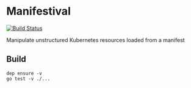 # Manifestival

[![Build Status](https://travis-ci.org/manifestival/manifestival.svg?branch=master)](https://travis-ci.org/manifestival/manifestival)

Manipulate unstructured Kubernetes resources loaded from a manifest

## Build

    dep ensure -v
    go test -v ./...
